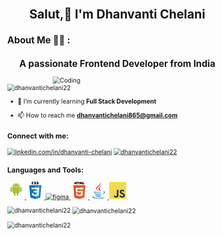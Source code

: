 <!--<img src="https://1.bp.blogspot.com/-7A4WynwLsMw/XbBpCXG8fHI/AAAAAAAAMt4/uOa1bpLskYgrwGbllhSu2SDj_Mig8SXJQCLcBGAsYHQ/s1600/2000_600px.gif">-->
<h1 align="center">Salut,👋<!--<img align="bottom" height="50" width="50" src="https://media.tenor.com/2CC_MxnlCwEAAAAM/shake-hand.gif">--> I'm Dhanvanti Chelani</h1>
<h2 align="left">About Me 👧🏻 :
<br>
<h2 align="center">A passionate Frontend Developer from India</h2>
<img align="right" alt="Coding" width="400" src="https://user-images.githubusercontent.com/59734313/157189039-c09b3e38-9f42-42c0-ab54-14f1574190a7.gif">
<p align="left"> <img src="https://komarev.com/ghpvc/?username=dhanvantichelani22&label=Profile%20views&color=0e75b6&style=flat" alt="dhanvantichelani22" /> </p>

- 🌱 I’m currently learning **Full Stack Development**

- 📫 How to reach me **dhanvantichelani865@gmail.com**

<h3 align="left">Connect with me:</h3>
<p align="left">
<a href="https://linkedin.com/in/linkedin.com/in/dhanvanti-chelani" target="blank"><img align="center" src="https://raw.githubusercontent.com/rahuldkjain/github-profile-readme-generator/master/src/images/icons/Social/linked-in-alt.svg" alt="linkedin.com/in/dhanvanti-chelani" height="30" width="40" /></a>
<a href="https://www.leetcode.com/dhanvantichelani22" target="blank"><img align="center" src="https://raw.githubusercontent.com/rahuldkjain/github-profile-readme-generator/master/src/images/icons/Social/leet-code.svg" alt="dhanvantichelani22" height="30" width="40" /></a>
</p>

<h3 align="left">Languages and Tools:</h3>
<p align="left"> <a href="https://developer.android.com" target="_blank" rel="noreferrer"> <img src="https://raw.githubusercontent.com/devicons/devicon/master/icons/android/android-original-wordmark.svg" alt="android" width="40" height="40"/> </a> <a href="https://www.w3schools.com/css/" target="_blank" rel="noreferrer"> <img src="https://raw.githubusercontent.com/devicons/devicon/master/icons/css3/css3-original-wordmark.svg" alt="css3" width="40" height="40"/> </a> <a href="https://www.figma.com/" target="_blank" rel="noreferrer"> <img src="https://www.vectorlogo.zone/logos/figma/figma-icon.svg" alt="figma" width="40" height="40"/> </a> <a href="https://www.w3.org/html/" target="_blank" rel="noreferrer"> <img src="https://raw.githubusercontent.com/devicons/devicon/master/icons/html5/html5-original-wordmark.svg" alt="html5" width="40" height="40"/> </a> <a href="https://www.java.com" target="_blank" rel="noreferrer"> <img src="https://raw.githubusercontent.com/devicons/devicon/master/icons/java/java-original.svg" alt="java" width="40" height="40"/> </a> <a href="https://developer.mozilla.org/en-US/docs/Web/JavaScript" target="_blank" rel="noreferrer"> <img src="https://raw.githubusercontent.com/devicons/devicon/master/icons/javascript/javascript-original.svg" alt="javascript" width="40" height="40"/> </a> </p>

<p><img align="left" src="https://github-readme-stats.vercel.app/api/top-langs?username=dhanvantichelani22&show_icons=true&locale=en&layout=compact" alt="dhanvantichelani22" /></p>

<p>&nbsp;<img align="center" src="https://github-readme-stats.vercel.app/api?username=dhanvantichelani22&show_icons=true&locale=en" alt="dhanvantichelani22" /></p>

<p><img align="center" src="https://github-readme-streak-stats.herokuapp.com/?user=dhanvantichelani22&" alt="dhanvantichelani22" /></p>
